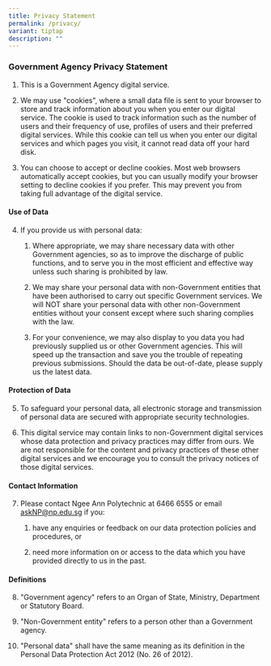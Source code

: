```yaml
---
title: Privacy Statement
permalink: /privacy/
variant: tiptap
description: ""
---
```

<h3><strong>Government Agency Privacy Statement</strong></h3>
<ol data-tight="true" class="tight">
<li>
<p>This is a Government Agency digital service.</p>
</li>
<li>
<p>We may use "cookies", where a small data file is sent to your browser
to store and track information about you when you enter our digital service.
The cookie is used to track information such as the number of users and
their frequency of use, profiles of users and their preferred digital services.
While this cookie can tell us when you enter our digital services and which
pages you visit, it cannot read data off your hard disk.</p>
</li>
<li>
<p>You can choose to accept or decline cookies. Most web browsers automatically
accept cookies, but you can usually modify your browser setting to decline
cookies if you prefer. This may prevent you from taking full advantage
of the digital service.</p>
</li>
</ol>
<h4><strong>Use of Data</strong></h4>
<ol start="4" data-tight="true" class="tight">
<li>
<p>If you provide us with personal data:
<br>
</p>
<ol data-tight="true" class="tight">
<li>
<p>Where appropriate, we may share necessary data with other Government agencies,
so as to improve the discharge of public functions, and to serve you in
the most efficient and effective way unless such sharing is prohibited
by law.</p>
</li>
<li>
<p>We may share your personal data with non-Government entities that have
been authorised to carry out specific Government services. We will NOT
share your personal data with other non-Government entities without your
consent except where such sharing complies with the law.</p>
</li>
<li>
<p>For your convenience, we may also display to you data you had previously
supplied us or other Government agencies. This will speed up the transaction
and save you the trouble of repeating previous submissions. Should the
data be out-of-date, please supply us the latest data.</p>
</li>
</ol>
</li>
</ol>
<h4><strong>Protection of Data</strong></h4>
<ol start="5" data-tight="true" class="tight">
<li>
<p>To safeguard your personal data, all electronic storage and transmission
of personal data are secured with appropriate security technologies.</p>
</li>
<li>
<p>This digital service may contain links to non-Government digital services
whose data protection and privacy practices may differ from ours. We are
not responsible for the content and privacy practices of these other digital
services and we encourage you to consult the privacy notices of those digital
services.</p>
</li>
</ol>
<h4><strong>Contact Information</strong></h4>
<ol start="7" data-tight="true" class="tight">
<li>
<p>Please contact Ngee Ann Polytechnic at 6466 6555 or email <a href="mailto:askNP@np.edu.sg" rel="noopener noreferrer nofollow" target="_blank">askNP@np.edu.sg</a> if
you:
<br>
</p>
<ol data-tight="true" class="tight">
<li>
<p>have any enquiries or feedback on our data protection policies and procedures,
or</p>
</li>
<li>
<p>need more information on or access to the data which you have provided
directly to us in the past.</p>
</li>
</ol>
</li>
</ol>
<h4><strong>Definitions</strong></h4>
<ol start="8" data-tight="true" class="tight">
<li>
<p>"Government agency" refers to an Organ of State, Ministry, Department
or Statutory Board.</p>
</li>
<li>
<p>"Non-Government entity" refers to a person other than a Government agency.</p>
</li>
<li>
<p>"Personal data" shall have the same meaning as its definition in the Personal
Data Protection Act 2012 (No. 26 of 2012).</p>
</li>
</ol>
<p></p>
